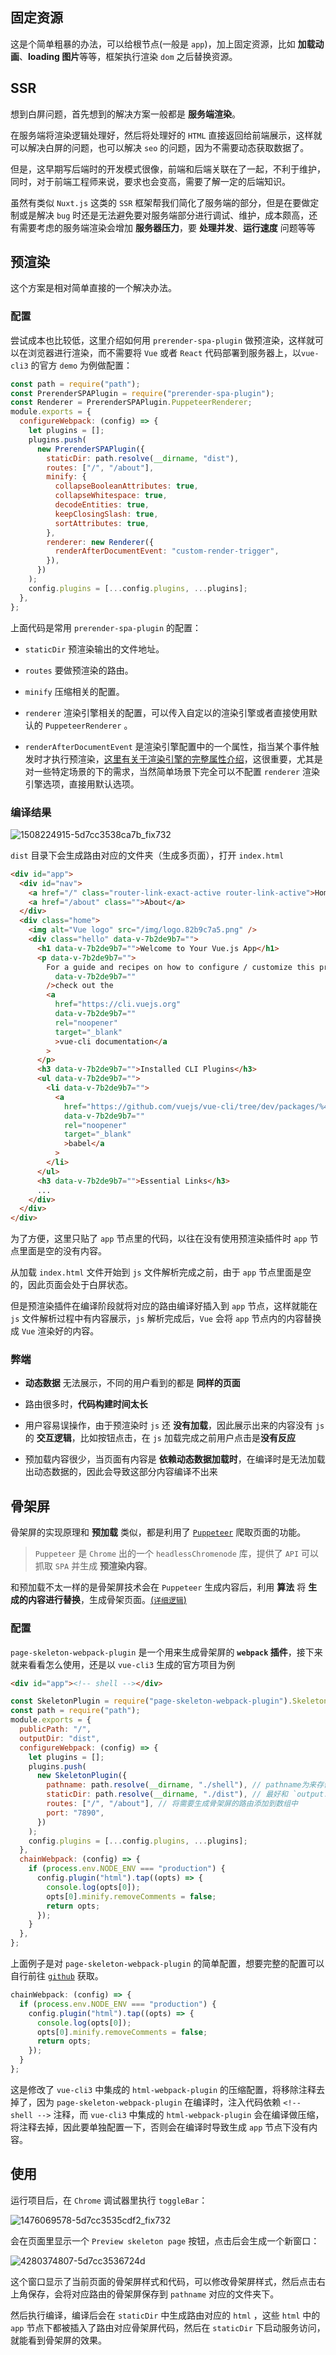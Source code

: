 <!--
 * @Author: your name
 * @Date: 2021-05-24 16:49:21
 * @LastEditTime: 2021-05-24 17:52:20
 * @LastEditors: Please set LastEditors
 * @Description: In User Settings Edit
 * @FilePath: /my-docs/docs/96429643.md
-->

## 固定资源

这是个简单粗暴的办法，可以给根节点(一般是 `app`)，加上固定资源，比如 **加载动画**、**loading 图片**等等，框架执行渲染 `dom` 之后替换资源。

## SSR

想到白屏问题，首先想到的解决方案一般都是 **服务端渲染**。

在服务端将渲染逻辑处理好，然后将处理好的 `HTML` 直接返回给前端展示，这样就可以解决白屏的问题，也可以解决 `seo` 的问题，因为不需要动态获取数据了。

但是，这早期写后端时的开发模式很像，前端和后端关联在了一起，不利于维护，同时，对于前端工程师来说，要求也会变高，需要了解一定的后端知识。

<div class="Alert">

虽然有类似 `Nuxt.js` 这类的 `SSR` 框架帮我们简化了服务端的部分，但是在要做定制或是解决 `bug` 时还是无法避免要对服务端部分进行调试、维护，成本颇高，还有需要考虑的服务端渲染会增加 **服务器压力**，要 **处理并发**、**运行速度** 问题等等

</div>

## 预渲染

这个方案是相对简单直接的一个解决办法。

### 配置

尝试成本也比较低，这里介绍如何用 `prerender-spa-plugin` 做预渲染，这样就可以在浏览器进行渲染，而不需要将 `Vue` 或者 `React` 代码部署到服务器上，以`vue-cli3` 的官方 `demo` 为例做配置：

```js
const path = require("path");
const PrerenderSPAPlugin = require("prerender-spa-plugin");
const Renderer = PrerenderSPAPlugin.PuppeteerRenderer;
module.exports = {
  configureWebpack: (config) => {
    let plugins = [];
    plugins.push(
      new PrerenderSPAPlugin({
        staticDir: path.resolve(__dirname, "dist"),
        routes: ["/", "/about"],
        minify: {
          collapseBooleanAttributes: true,
          collapseWhitespace: true,
          decodeEntities: true,
          keepClosingSlash: true,
          sortAttributes: true,
        },
        renderer: new Renderer({
          renderAfterDocumentEvent: "custom-render-trigger",
        }),
      })
    );
    config.plugins = [...config.plugins, ...plugins];
  },
};
```

上面代码是常用 `prerender-spa-plugin` 的配置：

- `staticDir` 预渲染输出的文件地址。

- `routes` 要做预渲染的路由。

- `minify` 压缩相关的配置。

- `renderer` 渲染引擎相关的配置，可以传入自定以的渲染引擎或者直接使用默认的 `PuppeteerRenderer` 。

- `renderAfterDocumentEvent` 是渲染引擎配置中的一个属性，指当某个事件触发时才执行预渲染，[这里有关于渲染引擎的完整属性介绍](https://github.com/chrisvfritz/prerender-spa-plugin#prerendererrenderer-puppeteer-options)，这很重要，尤其是对一些特定场景的下的需求，当然简单场景下完全可以不配置 `renderer` 渲染引擎选项，直接用默认选项。

### 编译结果

![1508224915-5d7cc3538ca7b_fix732](./_media/1508224915-5d7cc3538ca7b_fix732.png)

`dist` 目录下会生成路由对应的文件夹（生成多页面），打开 `index.html`

```html
<div id="app">
  <div id="nav">
    <a href="/" class="router-link-exact-active router-link-active">Home</a> |
    <a href="/about" class="">About</a>
  </div>
  <div class="home">
    <img alt="Vue logo" src="/img/logo.82b9c7a5.png" />
    <div class="hello" data-v-7b2de9b7="">
      <h1 data-v-7b2de9b7="">Welcome to Your Vue.js App</h1>
      <p data-v-7b2de9b7="">
        For a guide and recipes on how to configure / customize this project,<br
          data-v-7b2de9b7=""
        />check out the
        <a
          href="https://cli.vuejs.org"
          data-v-7b2de9b7=""
          rel="noopener"
          target="_blank"
          >vue-cli documentation</a
        >
      </p>
      <h3 data-v-7b2de9b7="">Installed CLI Plugins</h3>
      <ul data-v-7b2de9b7="">
        <li data-v-7b2de9b7="">
          <a
            href="https://github.com/vuejs/vue-cli/tree/dev/packages/%40vue/cli-plugin-babel"
            data-v-7b2de9b7=""
            rel="noopener"
            target="_blank"
            >babel</a
          >
        </li>
      </ul>
      <h3 data-v-7b2de9b7="">Essential Links</h3>
      ...
    </div>
  </div>
</div>
```

<div class="Alert Alert--point">

为了方便，这里只贴了 `app` 节点里的代码，以往在没有使用预渲染插件时 `app` 节点里面是空的没有内容。

从加载 `index.html` 文件开始到 `js` 文件解析完成之前，由于 `app` 节点里面是空的，因此页面会处于白屏状态。

但是预渲染插件在编译阶段就将对应的路由编译好插入到 `app` 节点，这样就能在 `js` 文件解析过程中有内容展示，`js` 解析完成后，`Vue` 会将 `app` 节点内的内容替换成 `Vue` 渲染好的内容。

</div>

### 弊端

- **动态数据** 无法展示，不同的用户看到的都是 **同样的页面**

- 路由很多时，**代码构建时间太长**

- 用户容易误操作，由于预渲染时 `js` 还 **没有加载**，因此展示出来的内容没有 `js` 的 **交互逻辑**，比如按钮点击，在 `js` 加载完成之前用户点击是**没有反应**

- 预加载内容很少，当页面有内容是 **依赖动态数据加载时**，在编译时是无法加载出动态数据的，因此会导致这部分内容编译不出来

## 骨架屏

骨架屏的实现原理和 **预加载** 类似，都是利用了 [`Puppeteer`](https://zhaoqize.github.io/puppeteer-api-zh_CN/#/) 爬取页面的功能。

> `Puppeteer` 是 `Chrome` 出的一个 `headlessChromenode` 库，提供了 `API` 可以抓取 `SPA` 并生成 **预渲染内容**。

和预加载不太一样的是骨架屏技术会在 `Puppeteer` 生成内容后，利用 **算法** 将 **生成的内容进行替换**，生成骨架页面。[(`详细逻辑`)](https://blog.csdn.net/weixin_33795093/article/details/91428233)

### 配置

`page-skeleton-webpack-plugin` 是一个用来生成骨架屏的 **`webpack` 插件**，接下来就来看看怎么使用，还是以 `vue-cli3` 生成的官方项目为例

```html
<div id="app"><!-- shell --></div>
```

```js
const SkeletonPlugin = require("page-skeleton-webpack-plugin").SkeletonPlugin;
const path = require("path");
module.exports = {
  publicPath: "/",
  outputDir: "dist",
  configureWebpack: (config) => {
    let plugins = [];
    plugins.push(
      new SkeletonPlugin({
        pathname: path.resolve(__dirname, "./shell"), // pathname为来存储 shell 文件的地址
        staticDir: path.resolve(__dirname, "./dist"), // 最好和 `output.path` 相同
        routes: ["/", "/about"], // 将需要生成骨架屏的路由添加到数组中
        port: "7890",
      })
    );
    config.plugins = [...config.plugins, ...plugins];
  },
  chainWebpack: (config) => {
    if (process.env.NODE_ENV === "production") {
      config.plugin("html").tap((opts) => {
        console.log(opts[0]);
        opts[0].minify.removeComments = false;
        return opts;
      });
    }
  },
};
```

<div class="Alert Alert--point">

上面例子是对 `page-skeleton-webpack-plugin` 的简单配置，想要完整的配置可以自行前往 [`github`](https://github.com/ElemeFE/page-skeleton-webpack-plugin) 获取。

</div>

```js
chainWebpack: (config) => {
  if (process.env.NODE_ENV === "production") {
    config.plugin("html").tap((opts) => {
      console.log(opts[0]);
      opts[0].minify.removeComments = false;
      return opts;
    });
  }
};
```

<div class="Alert">

这是修改了 `vue-cli3` 中集成的 `html-webpack-plugin` 的压缩配置，将移除注释去掉了，因为 `page-skeleton-webpack-plugin` 在编译时，注入代码依赖 `<!-- shell -->` 注释，而 `vue-cli3` 中集成的 `html-webpack-plugin` 会在编译做压缩，将注释去掉，因此要单独配置一下，否则会在编译时导致生成 `app` 节点下没有内容。

</div>

## 使用 

运行项目后，在 `Chrome` 调试器里执行 `toggleBar`：

![1476069578-5d7cc3535cdf2_fix732](./_media/1476069578-5d7cc3535cdf2_fix732.png)

会在页面里显示一个 `Preview skeleton page` 按钮，点击后会生成一个新窗口：

![4280374807-5d7cc3536724d](./_media/4280374807-5d7cc3536724d.png)

这个窗口显示了当前页面的骨架屏样式和代码，可以修改骨架屏样式，然后点击右上角保存，会将对应路由的骨架屏保存到 `pathname` 对应的文件夹下。

然后执行编译，编译后会在 `staticDir` 中生成路由对应的 `html` ，这些 `html` 中的 `app` 节点下都被插入了路由对应骨架屏代码，然后在 `staticDir` 下启动服务访问，就能看到骨架屏的效果。








